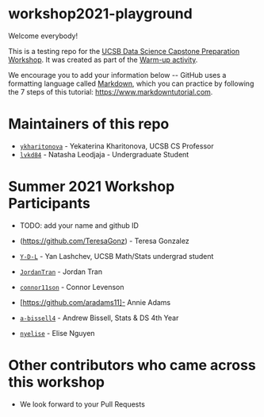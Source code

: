 # workshop2021-playground
Welcome everybody!

This is a testing repo for the [UCSB Data Science Capstone Preparation Workshop](https://ucsb-ds.github.io/workshop2021).
It was created as part of the [Warm-up activity](https://ucsb-ds.github.io/workshop2021/intro-git#warm-up).

We encourage you to add your information below -- GitHub uses a formatting language called [Markdown](https://www.markdownguide.org/getting-started), which you can practice by following the 7 steps of this tutorial: <https://www.markdowntutorial.com>.

# Maintainers of this repo
* [`ykharitonova`](https://github.com/ykharitonova) - Yekaterina Kharitonova, UCSB CS Professor
* [`lvkd84`](https://github.com/lvkd84) - Natasha Leodjaja - Undergraduate Student

# Summer 2021 Workshop Participants
* TODO: add your name and github ID

* (https://github.com/TeresaGonz) - Teresa Gonzalez
* [`Y-D-L`](https://github.com/Y-D-L) - Yan Lashchev, UCSB Math/Stats undergrad student
* [`JordanTran`](https://github.com/JordanTran) - Jordan Tran
* [`connor11son`](https://github.com/connor11son/) - Connor Levenson
* [https://github.com/aradams11]- Annie Adams
* [`a-bissell4`](http://github.com/a-bissell4) - Andrew Bissell, Stats & DS 4th Year
* [`nyelise`](https://github.com/nyelise) - Elise Nguyen

# Other contributors who came across this workshop
* We look forward to your Pull Requests
